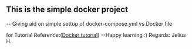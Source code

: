 ## This is the simple docker project
-- Giving aid on simple settup of docker-compose.yml vs Docker file

for Tutorial Reference:([Docker tutorial](https://youtu.be/6OxqiEeCvMI))
--Happy learning :)
Regards:
    Jelius H.